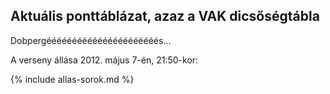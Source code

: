 ## Aktuális ponttáblázat, azaz a VAK dicsőségtábla

Dobpergéééééééééééééééééééééés...

A verseny állása 2012. május 7-én, 21:50-kor:

{% include allas-sorok.md %}
